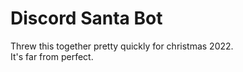 # Discord Santa Bot

Threw this together pretty quickly for christmas 2022.  
It's far from perfect.
